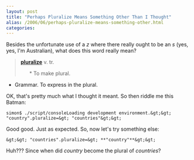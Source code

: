 ```yaml
---
layout: post
title: "Perhaps Pluralize Means Something Other Than I Thought"
alias: /2006/06/perhaps-pluralize-means-something-other.html
categories:
---
```

Besides the unfortunate use of a _z_ where there really ought to be an _s_ (yes, yes, I'm Australian), what does this word really mean?

> [**pluralize**](http://dictionary.reference.com/browse/pluralize) v. tr.<ol>* To make plural.
* Grammar. To express in the plural.</li></ol>

OK, that's pretty much what I thought it meant. So then riddle me this Batman:

```
simon$ ./script/consoleLoading development environment.&gt;&gt; "country".pluralize=&gt; "countries"&gt;&gt;
```

Good good. Just as expected. So, now let's try something else:

```
&gt;&gt; "countries".pluralize=&gt; **"country"**&gt;&gt;
```

Huh??? Since when did _country_ become the plural of _countries_?
